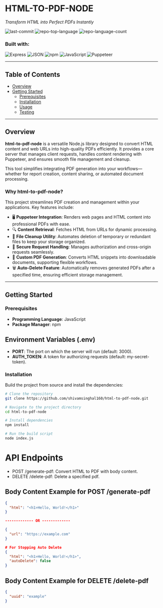 # HTML-TO-PDF-NODE

_Transform HTML into Perfect PDFs Instantly_

![last-commit](https://img.shields.io/github/last-commit/shivamsinghal160/html-to-pdf-node?style=flat&logo=git&logoColor=white&color=0080ff)
![repo-top-language](https://img.shields.io/github/languages/top/shivamsinghal160/html-to-pdf-node?style=flat&color=0080ff)
![repo-language-count](https://img.shields.io/github/languages/count/shivamsinghal160/html-to-pdf-node?style=flat&color=0080ff)

### Built with:

![Express](https://img.shields.io/badge/Express-000000.svg?style=flat&logo=Express&logoColor=white)
![JSON](https://img.shields.io/badge/JSON-000000.svg?style=flat&logo=JSON&logoColor=white)
![npm](https://img.shields.io/badge/npm-CB3837.svg?style=flat&logo=npm&logoColor=white)
![JavaScript](https://img.shields.io/badge/JavaScript-F7DF1E.svg?style=flat&logo=JavaScript&logoColor=black)
![Puppeteer](https://img.shields.io/badge/Puppeteer-40B5A4.svg?style=flat&logo=Puppeteer&logoColor=white)

---

## Table of Contents

- [Overview](#overview)
- [Getting Started](#getting-started)
  - [Prerequisites](#prerequisites)
  - [Installation](#installation)
  - [Usage](#usage)
  - [Testing](#testing)

---

## Overview

**html-to-pdf-node** is a versatile Node.js library designed to convert HTML content and web URLs into high-quality PDFs efficiently. It provides a core server that manages client requests, handles content rendering with Puppeteer, and ensures smooth file management and cleanup.

This tool simplifies integrating PDF generation into your workflows—whether for report creation, content sharing, or automated document processing.

### Why html-to-pdf-node?

This project streamlines PDF creation and management within your applications. Key features include:

- 🖥️ **Puppeteer Integration**: Renders web pages and HTML content into professional PDFs with ease.
- 🔍 **Content Retrieval**: Fetches HTML from URLs for dynamic processing.
- 🧹 **File Cleanup Utility**: Automates deletion of temporary or redundant files to keep your storage organized.
- 🔑 **Secure Request Handling**: Manages authorization and cross-origin requests seamlessly.
- 📁 **Custom PDF Generation**: Converts HTML snippets into downloadable documents, supporting flexible workflows.
- 🗑️ **Auto-Delete Feature**: Automatically removes generated PDFs after a specified time, ensuring efficient storage management.

---

## Getting Started

### Prerequisites

- **Programming Language**: JavaScript
- **Package Manager**: npm

## Environment Variables (.env)

- **PORT**: The port on which the server will run (default: 3000).
- **AUTH_TOKEN**: A token for authorizing requests (default: my-secret-token).

### Installation

Build the project from source and install the dependencies:

```bash
# Clone the repository
git clone https://github.com/shivamsinghal160/html-to-pdf-node.git

# Navigate to the project directory
cd html-to-pdf-node

# Install dependencies
npm install

# Run the build script
node index.js

```

# API Endpoints

- POST /generate-pdf: Convert HTML to PDF with body content.
- DELETE /delete-pdf: Delete a specified pdf.

## Body Content Example for POST /generate-pdf

```json
{
  "html": "<h1>Hello, World!</h1>"
}

------------- OR -------------

{
  "url": "https://example.com"
}

# For Stopping Auto Delete
{
  "html": "<h1>Hello, World!</h1>",
  "autoDelete": false
}

```

## Body Content Example for DELETE /delete-pdf

```json
{
  "uuid": "example"
}
```
